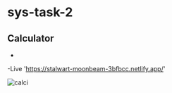 # sys-task-2

   ## Calculator 
 - 

   -Live 'https://stalwart-moonbeam-3bfbcc.netlify.app/'

![calci](https://user-images.githubusercontent.com/87072168/233073256-dc25b157-54b4-4ee1-b510-87a9342e91e7.JPG)
